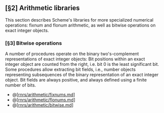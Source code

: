 [§2] Arithmetic libraries
-------------

This section describes Scheme's libraries for more specialized numerical
operations: fixnum and flonum arithmetic, as well as bitwise operations on exact
integer objects. 

### [§3] Bitwise operations

A number of procedures operate on the binary two's-complement representations of
exact integer objects: Bit positions within an exact integer object are counted
from the right, i.e. bit 0 is the least significant bit. Some procedures allow
extracting bit fields, i.e., number objects representing subsequences of the
binary representation of an exact integer object. Bit fields are always positive,
and always defined using a finite number of bits.

* @[[rnrs/arithmetic/fixnums.md](arithmetic/fixnums.md)]
* @[[rnrs/arithmetic/flonums.md](arithmetic/flonums.md)]
* @[[rnrs/arithmetic/bitwise.md](arithmetic/bitwise.md)]
